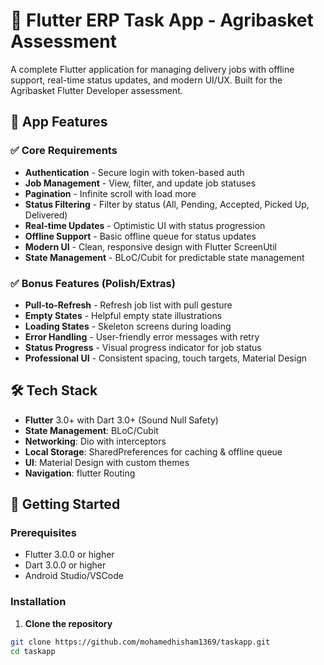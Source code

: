 # 🚀 Flutter ERP Task App - Agribasket Assessment

A complete Flutter application for managing delivery jobs with offline support, real-time status updates, and modern UI/UX. Built for the Agribasket Flutter Developer assessment.

## 📱 App Features

### ✅ Core Requirements
- **Authentication** - Secure login with token-based auth
- **Job Management** - View, filter, and update job statuses  
- **Pagination** - Infinite scroll with load more
- **Status Filtering** - Filter by status (All, Pending, Accepted, Picked Up, Delivered)
- **Real-time Updates** - Optimistic UI with status progression
- **Offline Support** - Basic offline queue for status updates
- **Modern UI** - Clean, responsive design with Flutter ScreenUtil
- **State Management** - BLoC/Cubit for predictable state management

### ✅ Bonus Features (Polish/Extras)
- **Pull-to-Refresh** - Refresh job list with pull gesture
- **Empty States** - Helpful empty state illustrations
- **Loading States** - Skeleton screens during loading
- **Error Handling** - User-friendly error messages with retry
- **Status Progress** - Visual progress indicator for job status
- **Professional UI** - Consistent spacing, touch targets, Material Design

## 🛠️ Tech Stack

- **Flutter** 3.0+ with Dart 3.0+ (Sound Null Safety)
- **State Management**: BLoC/Cubit
- **Networking**: Dio with interceptors
- **Local Storage**: SharedPreferences for caching & offline queue
- **UI**: Material Design with custom themes
- **Navigation**: flutter Routing

## 🚀 Getting Started

### Prerequisites
- Flutter 3.0.0 or higher
- Dart 3.0.0 or higher
- Android Studio/VSCode

### Installation

1. **Clone the repository**
```bash
git clone https://github.com/mohamedhisham1369/taskapp.git
cd taskapp
